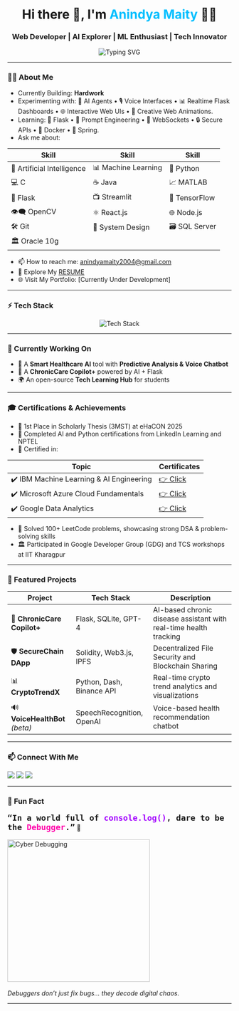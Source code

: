 <!-- 🐙 Welcome To My GitHub Profile 🐙 -->

<h1 align="center">Hi there 👋, I'm <span style="color:#00BFFF;">Anindya Maity</span> 👨‍💻 </h1>
<h3 align="center"> Web Developer | AI Explorer | ML Enthusiast | Tech Innovator</h3>

<p align="center">
  <img src="https://readme-typing-svg.demolab.com?font=Fira+Code&size=24&pause=1000&color=006400&center=true&vCenter=true&width=435&lines=Welcome+to+My+Digital+Space!;Building+Future+Tech+Today" alt="Typing SVG" />
</p>

---

### 🙋‍♂️ About Me

- Currently Building: **Hardwork**
- Experimenting with: 🤖 AI Agents • 🎙️ Voice Interfaces • 📊 Realtime Flask Dashboards • 🌐 Interactive Web UIs • 🎨 Creative Web Animations.
- Learning: 🧪 Flask • 🧠 Prompt Engineering • 🔗 WebSockets • 🔒 Secure APIs • 🐳 Docker • 🌿 Spring.
- Ask me about:
  
| Skill                          | Skill                    | Skill                    |
|-------------------------------|--------------------------|--------------------------|
| 🤖 Artificial Intelligence  | 📊 Machine Learning    | 🐍 Python              |
| 💻 C                        | ☕ Java                 | 📈 MATLAB              |
| 🧪 Flask                    | 📺 Streamlit           | 🔢 TensorFlow          |
| 👁️‍🗨️ OpenCV               | ⚛️ React.js           | 🌐 Node.js             |
| 🛠️ Git                     | 🧩 System Design       | 🗃️ SQL Server         |
| 🏛️ Oracle 10g              |                          |                          |


- 📫 How to reach me: [anindyamaity2004@gmail.com](mailto:anindyamaity2004@gmail.com)
- 📄 Explore My [RESUME](https://drive.google.com/file/d/1vZUldNMKYTDbJcapcxIeS8u1nxjNxgRm/view?usp=sharing)
- 🌐 Visit My Portfolio: [Currently Under Development]

---

### ⚡ Tech Stack

<p align="center">
  <img src="https://skillicons.dev/icons?i=python,c,cpp,java,flask,git,github,vscode,linux,postgres,html,css,js,bootstrap" alt="Tech Stack" />
</p>

---


### 🎯 Currently Working On
- 🔬 A **Smart Healthcare AI** tool with **Predictive Analysis & Voice Chatbot**
- 🧠 A **ChronicCare Copilot+** powered by AI + Flask
- 🌍 An open-source **Tech Learning Hub** for students

---

### 🎓 Certifications & Achievements
- 🥇 1st Place in Scholarly Thesis (3MST) at eHaCON 2025
- 🧠 Completed AI and Python certifications from LinkedIn Learning and NPTEL
- 🧾 Certified in:

| Topic                             | Certificates                |
|----------------------------------|-----------------------------|
| ✔️ IBM Machine Learning & AI Engineering | [👉 Click](#)           |
| ✔️ Microsoft Azure Cloud Fundamentals   | [👉 Click](#)           |
| ✔️ Google Data Analytics                | [👉 Click](#)           |

- 🧩 Solved 100+ LeetCode problems, showcasing strong DSA & problem-solving skills
- 🏛️ Participated in Google Developer Group (GDG) and TCS workshops at IIT Kharagpur

---

### 📂 Featured Projects

| Project | Tech Stack | Description |
|--------|-------------|-------------|
| 🧠 **ChronicCare Copilot+** | Flask, SQLite, GPT-4 | AI-based chronic disease assistant with real-time health tracking |
| 🛡️ **SecureChain DApp** | Solidity, Web3.js, IPFS | Decentralized File Security and Blockchain Sharing |
| 📊 **CryptoTrendX** | Python, Dash, Binance API | Real-time crypto trend analytics and visualizations |
| 🔊 **VoiceHealthBot** *(beta)* | SpeechRecognition, OpenAI | Voice-based health recommendation chatbot |

---

### 📫 Connect With Me

<p>
  <a href="mailto:anindyamaity2004@gmail.com"><img src="https://img.shields.io/badge/email-D14836?style=for-the-badge&logo=gmail&logoColor=white" /></a>
  <a href="https://www.linkedin.com/in/anindya-maity-1744b9258/"><img src="https://img.shields.io/badge/LinkedIn-blue?style=for-the-badge&logo=linkedin&logoColor=white" /></a>



  <a href="https://www.instagram.com/__anindya1__?igsh=MWx4Nzd5cTlvb3Rhcw==" target="_blank">
  <img src="https://img.shields.io/badge/Instagram-FFC0CB?style=for-the-badge&logo=instagram&logoColor=black" />
</a>
</p>

---

### 🐙 Fun Fact
<p>
<code style="font-size: 18px; font-weight: bold;">“In a world full of <span style='color:#a200ff;'>console.log()</span>, dare to be the <span style='color:#FF00AA;'>Debugger</span>.”</code> 🐞
<br/><br/>
<img src="https://media.giphy.com/media/f3iwJFOVOwuy7K6FFw/giphy.gif" width="320" alt="Cyber Debugging" />
<br/><br/>
<i>Debuggers don’t just fix bugs... they decode digital chaos.</i>
</div>
</p>


---
